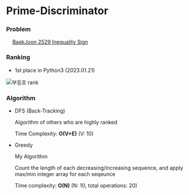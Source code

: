 # Prime-Discriminator
### Problem
<img src="https://d2gd6pc034wcta.cloudfront.net/tier/10.svg" width="13pt"> [BaekJoon 2529 Inequality Sign](https://www.acmicpc.net/problem/2529)

### Ranking

- 1st place in Python3 (2023.01.21)

![부등호 rank](https://user-images.githubusercontent.com/62281102/213830598-fde8e4a2-cf5c-4b35-85e1-0f3659386176.png)

### Algorithm

- DFS (Back-Tracking)

  Algorithm of others who are highly ranked

  Time Complexity: **O(V+E)** (V: 10)

- Greedy

  My Algorithm

  Count the length of each decreasing/increasing sequence, and apply max/min integer array for each seqeunce

  Time complexity: **O(N)** (N: 10, total operations: 20)
